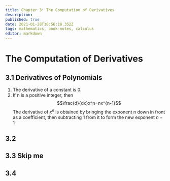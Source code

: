 ```yaml
---
title: Chapter 3: The Computation of Derivatives
description: 
published: true
date: 2021-01-28T18:56:18.352Z
tags: mathematics, book-notes, calculus
editor: markdown
---
```


# The Computation of Derivatives
## 3.1 Derivatives of Polynomials

1) The derivative of a constant is 0.
2) If n is a positive integer, then 
$$\frac{d}{dx}x^n=nx^{n-1}$$
The derivative of $x^n$ is obtained by bringing the exponent n down in front as a coefficient, then subtracting $1$ from it to form the new exponent $n-1$
## 3.2
## 3.3 Skip me
## 3.4